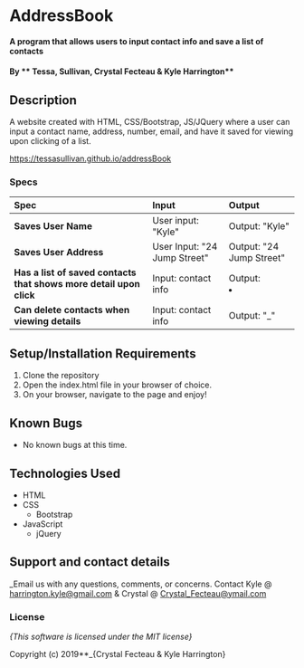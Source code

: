 # AddressBook

#### A program that allows users to input contact info and save a list of contacts

#### By ** Tessa, Sullivan, Crystal Fecteau & Kyle Harrington**

## Description

A website created with HTML, CSS/Bootstrap, JS/JQuery where a user can input a contact name, address, number, email, and have it saved for viewing upon clicking of a list.

https://tessasullivan.github.io/addressBook

### Specs
| Spec | Input | Output |
| :-------------     | :------------- | :------------- |
| **Saves User Name** | User input: "Kyle" | Output: "Kyle" |
| **Saves User Address**| User Input: "24 Jump Street" | Output: "24 Jump Street" |
| **Has a list of saved contacts that shows more detail upon click**| Input: contact info | Output: <li> |
|**Can delete contacts when viewing details**| Input: contact info | Output: "_" |

## Setup/Installation Requirements


1. Clone the repository
4. Open the index.html file in your browser of choice.
5. On your browser, navigate to the page and enjoy!

## Known Bugs
* No known bugs at this time.

## Technologies Used
* HTML
* CSS
  * Bootstrap
* JavaScript
  * jQuery

## Support and contact details

_Email us with any questions, comments, or concerns. Contact Kyle @ harrington.kyle@gmail.com & Crystal @ Crystal_Fecteau@ymail.com

### License

*{This software is licensed under the MIT license}*

Copyright (c) 2019**_{Crystal Fecteau & Kyle Harrington}
